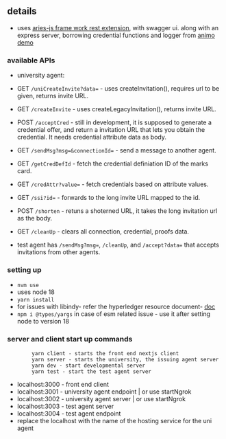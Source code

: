 
## details
- uses [aries-js frame work rest extension](https://github.com/openwallet-foundation/agent-framework-javascript-ext.git), with swagger ui. along with an express server, borrowing credential functions and logger from [animo demo](https://github.com/animo/animo-demo)
### available APIs
- university agent:
- GET `/uniCreateInvite?data=` - uses createInvitation(), requires url to be given, returns invite URL.
- GET `/createInvite` - uses createLegacyInvitation(), returns invite URL.
- POST `/acceptCred` - still in development, it is supposed to generate a credential offer, and return a invitation URL that lets you obtain the credential. It needs credential attribute data as body.
- GET `/sendMsg?msg=&connectionId=` - send a message to another agent.
- GET `/getCredDefId` - fetch the credential definiation ID of the marks card.
- GET `/credAttr?value=` - fetch credentials based on attribute values.
- GET `/ssi?id=` - forwards to the long invite URL mapped to the id.
- POST `/shorten` - retuns a shoterned URL, it takes the long invitation url as the body.
- GET `/cleanUp` - clears all connection, credential, proofs data.

- test agent has `/sendMsg?msg=`, `/cleanUp`, and `/accept?data=` that accepts invitations from other agents. 
### setting up
- `nvm use` 
- uses node 18
- `yarn install`
- for issues with libindy- refer the hyperledger resource document- [doc](https://docs.google.com/document/d/1BdrgOWiEzygZbG9nVPr2hbi-rALPZAREiB5lGPos57c/edit?usp=sharing)
- `npm i @types/yargs` in case of esm related issue - use it after setting node to version 18

### server and client start up commands
```
        yarn client - starts the front end nextjs client
        yarn server - starts the university, the issuing agent server
        yarn dev - start developmental server
        yarn test - start the test agent server
```

- localhost:3000 - front end client
- localhost:3001 - university agent endpoint | or use startNgrok 
- localhost:3002 - university agent server | or use startNgrok 
- localhost:3003 - test agent server
- localhost:3004 - test agent endpoint
- replace the localhost with the name of the hosting service for the uni agent



